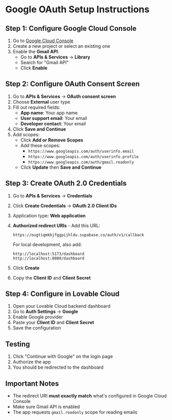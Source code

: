 # Google OAuth Setup Instructions

## Step 1: Configure Google Cloud Console

1. Go to [Google Cloud Console](https://console.cloud.google.com/)
2. Create a new project or select an existing one
3. Enable the **Gmail API**:
   - Go to **APIs & Services** → **Library**
   - Search for "Gmail API"
   - Click **Enable**

## Step 2: Configure OAuth Consent Screen

1. Go to **APIs & Services** → **OAuth consent screen**
2. Choose **External** user type
3. Fill out required fields:
   - **App name**: Your app name
   - **User support email**: Your email
   - **Developer contact**: Your email
4. Click **Save and Continue**
5. Add scopes:
   - Click **Add or Remove Scopes**
   - Add these scopes:
     - `https://www.googleapis.com/auth/userinfo.email`
     - `https://www.googleapis.com/auth/userinfo.profile`
     - `https://www.googleapis.com/auth/gmail.readonly`
   - Click **Update** then **Save and Continue**

## Step 3: Create OAuth 2.0 Credentials

1. Go to **APIs & Services** → **Credentials**
2. Click **Create Credentials** → **OAuth 2.0 Client IDs**
3. Application type: **Web application**
4. **Authorized redirect URIs** - Add this URL:
   ```
   https://ougtiqmkbjfggpijhldu.supabase.co/auth/v1/callback
   ```
   
   For local development, also add:
   ```
   http://localhost:5173/dashboard
   http://localhost:8080/dashboard
   ```

5. Click **Create**
6. Copy the **Client ID** and **Client Secret**

## Step 4: Configure in Lovable Cloud

1. Open your Lovable Cloud backend dashboard
2. Go to **Auth Settings** → **Google**
3. Enable Google provider
4. Paste your **Client ID** and **Client Secret**
5. Save the configuration

## Testing

1. Click "Continue with Google" on the login page
2. Authorize the app
3. You should be redirected to the dashboard

## Important Notes

- The redirect URI **must exactly match** what's configured in Google Cloud Console
- Make sure Gmail API is enabled
- The app requests `gmail.readonly` scope for reading emails
